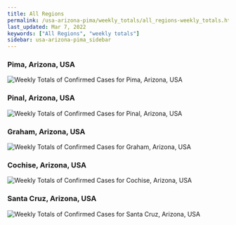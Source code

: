 ```yaml
---
title: All Regions
permalink: /usa-arizona-pima/weekly_totals/all_regions-weekly_totals.html
last_updated: Mar 7, 2022
keywords: ["All Regions", "weekly totals"]
sidebar: usa-arizona-pima_sidebar
---
```


<h3>Pima, Arizona, USA</h3>

![Weekly Totals of Confirmed Cases for Pima, Arizona, USA](/covid_tracker/images/graphs/usa-arizona-pima-weekly_totals_graph.png)

<h3>Pinal, Arizona, USA</h3>

![Weekly Totals of Confirmed Cases for Pinal, Arizona, USA](/covid_tracker/images/graphs/usa-arizona-pinal-weekly_totals_graph.png)

<h3>Graham, Arizona, USA</h3>

![Weekly Totals of Confirmed Cases for Graham, Arizona, USA](/covid_tracker/images/graphs/usa-arizona-graham-weekly_totals_graph.png)

<h3>Cochise, Arizona, USA</h3>

![Weekly Totals of Confirmed Cases for Cochise, Arizona, USA](/covid_tracker/images/graphs/usa-arizona-cochise-weekly_totals_graph.png)

<h3>Santa Cruz, Arizona, USA</h3>

![Weekly Totals of Confirmed Cases for Santa Cruz, Arizona, USA](/covid_tracker/images/graphs/usa-arizona-santa_cruz-weekly_totals_graph.png)
